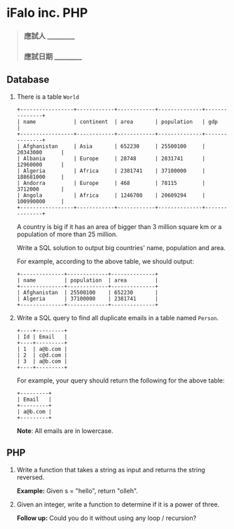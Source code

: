 # iFalo inc. PHP
> ### 應試人 	________
> ### 應試日期 	________

## Database
1. There is a table `World`

	```
	+-----------------+------------+------------+--------------+---------------+
	| name            | continent  | area       | population   | gdp           |
	+-----------------+------------+------------+--------------+---------------+
	| Afghanistan     | Asia       | 652230     | 25500100     | 20343000      |
	| Albania         | Europe     | 28748      | 2831741      | 12960000      |
	| Algeria         | Africa     | 2381741    | 37100000     | 188681000     |
	| Andorra         | Europe     | 468        | 78115        | 3712000       |
	| Angola          | Africa     | 1246700    | 20609294     | 100990000     |
	+-----------------+------------+------------+--------------+---------------+
	```
	
	A country is big if it has an area of bigger than 3 million square km or a population of more than 25 million.
	
	Write a SQL solution to output big countries' name, population and area.
	
	For example, according to the above table, we should output:
	
	```
	+--------------+-------------+--------------+
	| name         | population  | area         |
	+--------------+-------------+--------------+
	| Afghanistan  | 25500100    | 652230       |
	| Algeria      | 37100000    | 2381741      |
	+--------------+-------------+--------------+
	```

2. Write a SQL query to find all duplicate emails in a table named `Person`.

	```
	+----+---------+
	| Id | Email   |
	+----+---------+
	| 1  | a@b.com |
	| 2  | c@d.com |
	| 3  | a@b.com |
	+----+---------+
	```
	For example, your query should return the following for the above table:
	
	```
	+---------+
	| Email   |
	+---------+
	| a@b.com |
	+---------+
	```
	**Note**: All emails are in lowercase.

## PHP
1. Write a function that takes a string as input and returns the string reversed.
	
	**Example:**
	Given s = "hello", return "olleh".

2. Given an integer, write a function to determine if it is a power of three.

	**Follow up:**
	Could you do it without using any loop / recursion?

